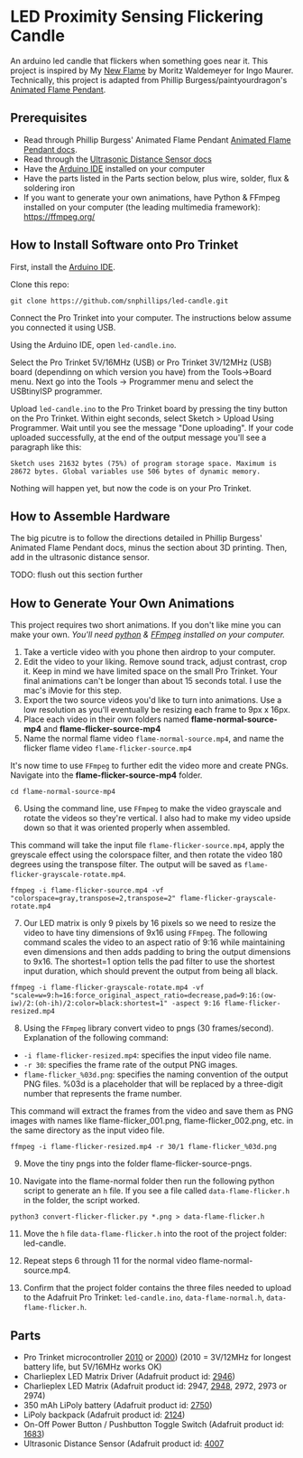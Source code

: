 # LED Proximity Sensing Flickering Candle
An arduino led candle that flickers when something goes near it. This project is inspired by My [New Flame](https://www.ingo-maurer.com/en/products/my-new-flame/) by Moritz Waldemeyer for Ingo Maurer. Technically, this project is adapted from Phillip Burgess/paintyourdragon's [Animated Flame Pendant](https://learn.adafruit.com/animated-flame-pendant).


## Prerequisites
- Read through Phillip Burgess' Animated Flame Pendant [Animated Flame Pendant docs](https://learn.adafruit.com/animated-flame-pendant).
- Read through the [Ultrasonic Distance Sensor docs](https://learn.adafruit.com/ultrasonic-sonar-distance-sensors)
- Have the [Arduino IDE](https://www.arduino.cc/en/software) installed on your computer
- Have the parts listed in the Parts section below, plus wire, solder, flux & soldering iron
- If you want to generate your own animations, have Python & FFmpeg installed on your computer (the leading multimedia framework): https://ffmpeg.org/


## How to Install Software onto Pro Trinket

First, install the [Arduino IDE](https://www.arduino.cc/en/software).

Clone this repo:


`git clone https://github.com/snphillips/led-candle.git`


Connect the Pro Trinket into your computer. The instructions below assume you connected it using USB.

Using the Arduino IDE, open `led-candle.ino`.

Select the Pro Trinket 5V/16MHz (USB) or Pro Trinket 3V/12MHz (USB) board (dependinng on which version you have) from the Tools->Board menu.
Next go into the Tools -> Programmer menu and select the USBtinyISP programmer.

Upload `led-candle.ino` to the Pro Trinket board by pressing the tiny button on the Pro Trinket. Within eight seconds, select Sketch > Upload Using Programmer. Wait until you see the message "Done uploading". 
If your code uploaded successfully, at the end of the output message you'll see a paragraph like this:


`Sketch uses 21632 bytes (75%) of program storage space. Maximum is 28672 bytes.
Global variables use 506 bytes of dynamic memory.`


Nothing will happen yet, but now the code is on your Pro Trinket.

## How to Assemble Hardware
The big picutre is to follow the directions detailed in Phillip Burgess' Animated Flame Pendant docs, minus the section about 3D printing. Then, add in the ultrasonic distance sensor.

TODO: flush out this section further


## How to Generate Your Own Animations
This project requires two short animations. If you don't like mine you can make your own.
_You'll need [python](https://www.python.org/about/gettingstarted/) & [FFmpeg](https://ffmpeg.org/) installed on your computer._
1) Take a verticle video with you phone then airdrop to your computer.
2) Edit the video to your liking. Remove sound track, adjust contrast, crop it. Keep in mind we have limited space on the small Pro Trinket. Your final animations can't be longer than about 15 seconds total. I use the mac's iMovie for this step.
3) Export the two source videos you'd like to turn into animations. Use a low resolution as you'll eventually be resizing each frame to 9px x 16px.
4) Place each video in their own folders named **flame-normal-source-mp4** and **flame-flicker-source-mp4**
5) Name the normal flame video `flame-normal-source.mp4`, and name the flicker flame video `flame-flicker-source.mp4`

It's now time to use `FFmpeg` to further edit the video more and create PNGs. Navigate into the **flame-flicker-source-mp4** folder. 


```
cd flame-normal-source-mp4
```


6) Using the command line, use `FFmpeg` to make the video grayscale and rotate the videos so they're vertical. I also had to make my video upside down so that it was oriented properly when assembled.

This command will take the input file `flame-flicker-source.mp4`, apply the greyscale effect using the colorspace filter, and then rotate the video 180 degrees using the transpose filter. The output will be saved as `flame-flicker-grayscale-rotate.mp4`.


```
ffmpeg -i flame-flicker-source.mp4 -vf "colorspace=gray,transpose=2,transpose=2" flame-flicker-grayscale-rotate.mp4
```


7) Our LED matrix is only 9 pixels by 16 pixels so we need to resize the video to have tiny dimensions of 9x16 using `FFmpeg`. The following command scales the video to an aspect ratio of 9:16 while maintaining even dimensions and then adds padding to bring the output dimensions to 9x16. The shortest=1 option tells the pad filter to use the shortest input duration, which should prevent the output from being all black.


```
ffmpeg -i flame-flicker-grayscale-rotate.mp4 -vf "scale=w=9:h=16:force_original_aspect_ratio=decrease,pad=9:16:(ow-iw)/2:(oh-ih)/2:color=black:shortest=1" -aspect 9:16 flame-flicker-resized.mp4
```

8) Using the `FFmpeg` library convert video to pngs (30 frames/second). Explanation of the following command:

- `-i flame-flicker-resized.mp4`: specifies the input video file name.
- `-r 30`: specifies the frame rate of the output PNG images.
- `flame-flicker_%03d.png`: specifies the naming convention of the output PNG files. %03d is a placeholder that will be replaced by a three-digit number that represents the frame number.

This command will extract the frames from the video and save them as PNG images with names like flame-flicker_001.png, flame-flicker_002.png, etc. in the same directory as the input video file.


```
ffmpeg -i flame-flicker-resized.mp4 -r 30/1 flame-flicker_%03d.png
```


9) Move the tiny pngs into the folder flame-flicker-source-pngs.

10) Navigate into the flame-normal folder then run the following python script to generate an `h` file. If you see a file called `data-flame-flicker.h` in the folder, the script worked.

```
python3 convert-flicker-flicker.py *.png > data-flame-flicker.h
```

11) Move the `h` file `data-flame-flicker.h` into the root of the project folder: led-candle.


12) Repeat steps 6 through 11 for the normal video flame-normal-source.mp4.


13) Confirm that the project folder contains the three files needed to upload to the Adafruit Pro Trinket: `led-candle.ino`, `data-flame-normal.h`, `data-flame-flicker.h`.


## Parts
- Pro Trinket microcontroller [2010](https://www.adafruit.com/product/2010) or [2000](https://www.adafruit.com/product/2000)) (2010 = 3V/12MHz for longest battery life, but 5V/16MHz works OK)
- Charlieplex LED Matrix Driver (Adafruit product id: [2946](https://www.adafruit.com/product/2946))
- Charlieplex LED Matrix (Adafruit product id: 2947, [2948](https://www.adafruit.com/product/2948), 2972, 2973 or 2974)
- 350 mAh LiPoly battery (Adafruit product id: [2750](https://www.adafruit.com/product/2750))
- LiPoly backpack (Adafruit product id: [2124](https://www.adafruit.com/product/2224))
- On-Off Power Button / Pushbutton Toggle Switch (Adafruit product id: [1683](https://www.adafruit.com/product/1683))
- Ultrasonic Distance Sensor (Adafruit product id: [4007](https://www.adafruit.com/product/4007)
